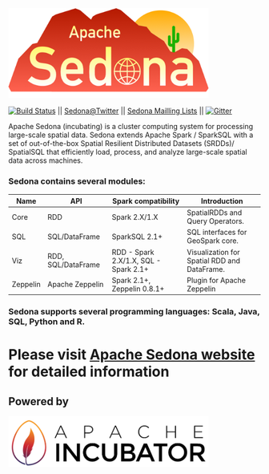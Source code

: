 <img src="./sedona_logo.png" width="400">

[![Build Status](https://travis-ci.org/apache/incubator-sedona.svg?branch=master)](https://travis-ci.org/apache/incubator-sedona) || [Sedona@Twitter](https://twitter.com/ApacheSedona) || [Sedona Mailling Lists](https://lists.apache.org/list.html?sedona.apache.org) || [![Gitter](https://badges.gitter.im/apache/sedona.svg)](https://gitter.im/apache/sedona?utm_source=badge&utm_medium=badge&utm_campaign=pr-badge)

Apache Sedona (incubating) is a cluster computing system for processing large-scale spatial data. Sedona extends Apache Spark / SparkSQL with a set of out-of-the-box Spatial Resilient Distributed Datasets (SRDDs)/ SpatialSQL that efficiently load, process, and analyze large-scale spatial data across machines.

### Sedona contains several modules:

| Name  |  API |  Spark compatibility|Introduction|
|---|---|---|---|
|Core  | RDD  | Spark 2.X/1.X  |SpatialRDDs and Query Operators. |
|SQL  | SQL/DataFrame  | SparkSQL 2.1+ |SQL interfaces for GeoSpark core.|
|Viz |  RDD, SQL/DataFrame | RDD - Spark 2.X/1.X, SQL - Spark 2.1+|Visualization for Spatial RDD and DataFrame.|
|Zeppelin |  Apache Zeppelin | Spark 2.1+, Zeppelin 0.8.1+| Plugin for Apache Zeppelin|

### Sedona supports several programming languages: Scala, Java, SQL, Python and R.

# Please visit [Apache Sedona website](http://sedona.apache.org/) for detailed information

## Powered by

<img src="./incubator_logo.png" width="400">
